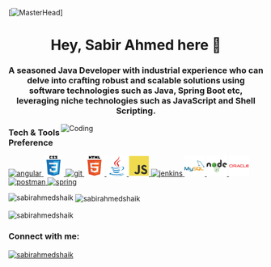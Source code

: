 [![MasterHead](https://cdn.hashnode.com/res/hashnode/image/upload/v1690034956546/101c1694-7e87-458e-afd5-ab65c48c468e.gif)]
<h1 align="center">Hey, Sabir Ahmed here 👋</h1>
<h3 align="center">A seasoned Java Developer with industrial experience who can delve into crafting robust and scalable solutions using software technologies such as Java, Spring Boot etc, leveraging niche technologies such as JavaScript and Shell Scripting.</h3>

<img align="right" alt="Coding" width="400" src="https://res.cloudinary.com/practicaldev/image/fetch/s--xBC6vrZl--/c_limit%2Cf_auto%2Cfl_progressive%2Cq_66%2Cw_880/https://raw.githubusercontent.com/codePerfectPlus/codeperfectplus/master/assets/img/programmer.gif">

<h3 align="left">Tech & Tools Preference</h3>
<p align="left"> <a href="https://angular.io" target="_blank" rel="noreferrer"> <img src="https://inoxoft.com/wp-content/uploads/2021/02/03-image.jpg" alt="angular" width="100" height="40"/> </a> <a href="https://www.w3schools.com/css/" target="_blank" rel="noreferrer"> <img src="https://raw.githubusercontent.com/devicons/devicon/master/icons/css3/css3-original-wordmark.svg" alt="css3" width="40" height="40"/> </a> <a href="https://git-scm.com/" target="_blank" rel="noreferrer"> <img src="https://www.vectorlogo.zone/logos/git-scm/git-scm-icon.svg" alt="git" width="40" height="40"/> </a> <a href="https://www.w3.org/html/" target="_blank" rel="noreferrer"> <img src="https://raw.githubusercontent.com/devicons/devicon/master/icons/html5/html5-original-wordmark.svg" alt="html5" width="40" height="40"/> </a> <a href="https://www.java.com" target="_blank" rel="noreferrer"> <img src="https://raw.githubusercontent.com/devicons/devicon/master/icons/java/java-original.svg" alt="java" width="40" height="40"/> </a> <a href="https://developer.mozilla.org/en-US/docs/Web/JavaScript" target="_blank" rel="noreferrer"> <img src="https://raw.githubusercontent.com/devicons/devicon/master/icons/javascript/javascript-original.svg" alt="javascript" width="40" height="40"/> </a> <a href="https://www.jenkins.io" target="_blank" rel="noreferrer"> <img src="https://www.vectorlogo.zone/logos/jenkins/jenkins-icon.svg" alt="jenkins" width="40" height="40"/> </a> <a href="https://www.mysql.com/" target="_blank" rel="noreferrer"> <img src="https://raw.githubusercontent.com/devicons/devicon/master/icons/mysql/mysql-original-wordmark.svg" alt="mysql" width="40" height="40"/> </a> <a href="https://nodejs.org" target="_blank" rel="noreferrer"> <img src="https://raw.githubusercontent.com/devicons/devicon/master/icons/nodejs/nodejs-original-wordmark.svg" alt="nodejs" width="40" height="40"/> </a> <a href="https://www.oracle.com/" target="_blank" rel="noreferrer"> <img src="https://raw.githubusercontent.com/devicons/devicon/master/icons/oracle/oracle-original.svg" alt="oracle" width="40" height="40"/> </a> <a href="https://postman.com" target="_blank" rel="noreferrer"> <img src="https://www.vectorlogo.zone/logos/getpostman/getpostman-icon.svg" alt="postman" width="40" height="40"/> </a> <a href="https://spring.io/" target="_blank" rel="noreferrer"> <img src="https://www.vectorlogo.zone/logos/springio/springio-icon.svg" alt="spring" width="40" height="40"/> </a> </p>

<p><img align="left" src="https://github-readme-stats.vercel.app/api/top-langs?username=sabirahmedshaik&show_icons=true&locale=en&layout=compact" alt="sabirahmedshaik" /></p>

<p>&nbsp;<img align="center" src="https://github-readme-stats.vercel.app/api?username=sabirahmedshaik&show_icons=true&locale=en" alt="sabirahmedshaik" /></p>

<p><img align="center" src="https://github-readme-streak-stats.herokuapp.com/?user=sabirahmedshaik&" alt="sabirahmedshaik" /></p>

<h3 align="left">Connect with me:</h3>
<p align="left">
<a href="https://linkedin.com/in/sabirahmedshaik" target="blank"><img align="center" src="https://raw.githubusercontent.com/rahuldkjain/github-profile-readme-generator/master/src/images/icons/Social/linked-in-alt.svg" alt="sabirahmedshaik" height="30" width="40" /></a>
</p>
